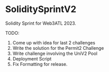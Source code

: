 # SoliditySprintV2
Solidity Sprint for Web3ATL 2023.

TODO:
1. Come up with idea for last 2 challenges
2. Write the solution for the Permit2 Challenge
3. Write challenge involving the UniV2 Pool
4. Deployment Script
5. Fix Formatting for release.
